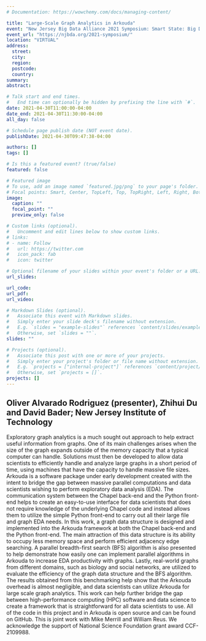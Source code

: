 ```yaml
---
# Documentation: https://wowchemy.com/docs/managing-content/

title: "Large-Scale Graph Analytics in Arkouda"
event: "New Jersey Big Data Alliance 2021 Symposium: Smart State: Big Data for Community Impact"
event_url: "https://njbda.org/2021-symposium/"
location: "VIRTUAL"
address:
  street:
  city:
  region:
  postcode:
  country:
summary:
abstract:

# Talk start and end times.
#   End time can optionally be hidden by prefixing the line with `#`.
date: 2021-04-30T11:00:00-04:00
date_end: 2021-04-30T11:30:00-04:00
all_day: false

# Schedule page publish date (NOT event date).
publishDate: 2021-04-30T09:47:38-04:00

authors: []
tags: []

# Is this a featured event? (true/false)
featured: false

# Featured image
# To use, add an image named `featured.jpg/png` to your page's folder. 
# Focal points: Smart, Center, TopLeft, Top, TopRight, Left, Right, BottomLeft, Bottom, BottomRight.
image:
  caption: ""
  focal_point: ""
  preview_only: false

# Custom links (optional).
#   Uncomment and edit lines below to show custom links.
# links:
# - name: Follow
#   url: https://twitter.com
#   icon_pack: fab
#   icon: twitter

# Optional filename of your slides within your event's folder or a URL.
url_slides:

url_code:
url_pdf:
url_video:

# Markdown Slides (optional).
#   Associate this event with Markdown slides.
#   Simply enter your slide deck's filename without extension.
#   E.g. `slides = "example-slides"` references `content/slides/example-slides.md`.
#   Otherwise, set `slides = ""`.
slides: ""

# Projects (optional).
#   Associate this post with one or more of your projects.
#   Simply enter your project's folder or file name without extension.
#   E.g. `projects = ["internal-project"]` references `content/project/deep-learning/index.md`.
#   Otherwise, set `projects = []`.
projects: []
---
```


## Oliver Alvarado Rodriguez (presenter), Zhihui Du and **David Bader**; New Jersey Institute of Technology ##

Exploratory graph analytics is a much sought out approach to help extract useful information from graphs. One of its main challenges arises when the size of the graph expands outside of the memory capacity that a typical computer can handle. Solutions must then be developed to allow data scientists to efficiently handle and analyze large graphs in a short period of time, using machines that have the capacity to handle massive file sizes. Arkouda is a software package under early development created with the intent to bridge the gap between massive parallel computations and data scientists wishing to perform exploratory data analysis (EDA). The communication system between the Chapel back-end and the Python front-end helps to create an easy-to-use interface for data scientists that does not require knowledge of the underlying Chapel code and instead allows them to utilize the simple Python front-end to carry out all their large file and graph EDA needs. In this work, a graph data structure is designed and implemented into the Arkouda framework at both the Chapel back-end and the Python front-end. The main attraction of this data structure is its ability to occupy less memory space and perform efficient adjacency edge searching. A parallel breadth-first search (BFS) algorithm is also presented to help demonstrate how easily one can implement parallel algorithms in Arkouda to increase EDA productivity with graphs. Lastly, real-world graphs from different domains, such as biology and social networks, are utilized to evaluate the efficiency of the graph data structure and the BFS algorithm. The results obtained from this benchmarking help show that the Arkouda overhead is almost negligible, and data scientists can utilize Arkouda for large scale graph analytics. This work can help further bridge the gap between high-performance computing (HPC) software and data science to create a framework that is straightforward for all data scientists to use. All of the code in this project and in Arkouda is open source and can be found on GitHub. This is joint work with Mike Merrill and William Reus. We acknowledge the support of National Science Foundation grant award CCF- 2109988.
